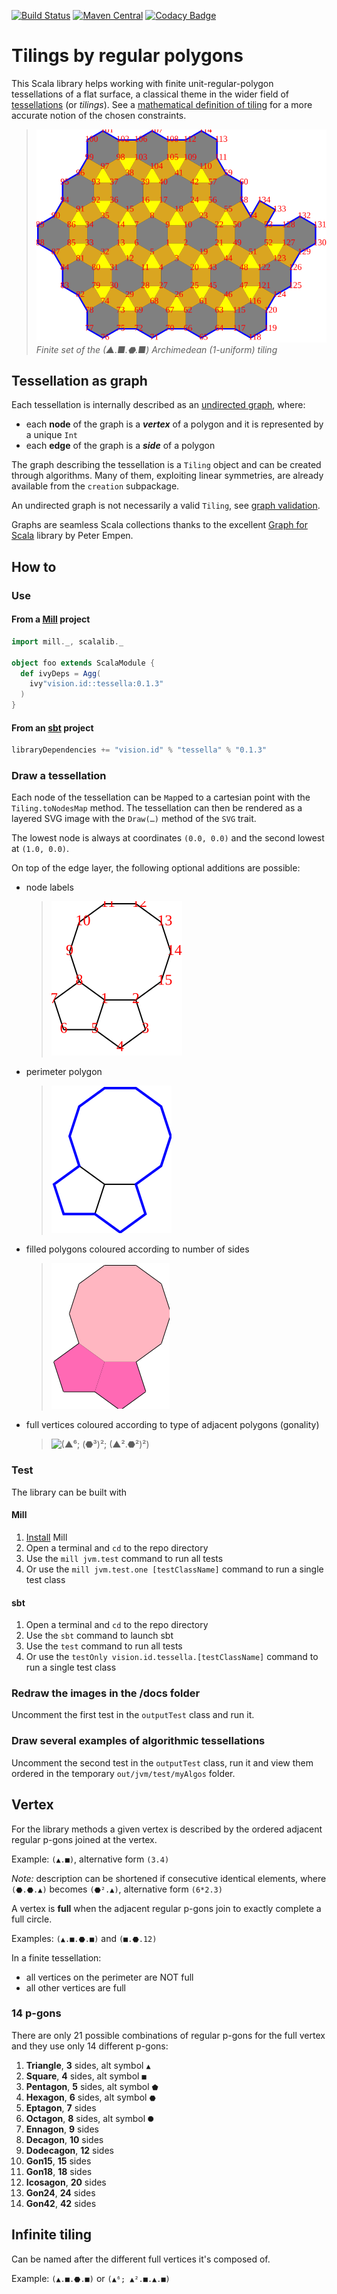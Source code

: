 [![Build Status][travis-badge]][travis-link] [![Maven Central][maven-badge]][maven-link] [![Codacy Badge][codacy-badge]][codacy-link]

# Tilings by regular polygons

This Scala library helps working with finite unit-regular-polygon tessellations of a flat surface, a classical theme in the wider field of [tessellations](https://en.wikipedia.org/wiki/Tessellation) (or _tilings_). See a [mathematical definition of tiling](docs/tiling-definition.md) for a more accurate notion of the chosen constraints.

> ![(▲.■.⬣.■)](docs/(▲.■.⬣.■).svg)
> _Finite set of the (▲.■.⬣.■) Archimedean (1-uniform) tiling_

## Tessellation as graph

Each tessellation is internally described as an [undirected graph](https://en.wikipedia.org/wiki/Graph_(discrete_mathematics)#Undirected_graph), where:

*   each **node** of the graph is a _**vertex**_ of a polygon and it is represented by a unique `Int`
*   each **edge** of the graph is a _**side**_ of a polygon

The graph describing the tessellation is a `Tiling` object and can be created through algorithms.
Many of them, exploiting linear symmetries, are already available from the `creation` subpackage.

An undirected graph is not necessarily a valid `Tiling`, see [graph validation](docs/graph-validation.md).

Graphs are seamless Scala collections thanks to the excellent [Graph for Scala](https://scala-graph.org/) library by Peter Empen.

## How to

### Use

#### From a **[Mill](http://www.lihaoyi.com/mill)** project

```scala
import mill._, scalalib._

object foo extends ScalaModule {
  def ivyDeps = Agg(
    ivy"vision.id::tessella:0.1.3"
  )
}
```

#### From an **[sbt](https://www.scala-sbt.org/)** project

```scala
libraryDependencies += "vision.id" % "tessella" % "0.1.3"
```

### Draw a tessellation

Each node of the tessellation can be `Map`ped to a cartesian point with the `Tiling.toNodesMap` method. The tessellation can then be rendered as a layered SVG image with the `Draw(…)` method of the `SVG` trait.

The lowest node is always at coordinates `(0.0, 0.0)` and the second lowest at `(1.0, 0.0)`.

On top of the edge layer, the following optional additions are possible:

*   node labels
    > ![(⬟².10)_label](docs/(⬟².10)_label.svg)

*   perimeter polygon
    > ![(⬟².10)_perimeter](docs/(⬟².10)_perimeter.svg)

*   filled polygons coloured according to number of sides
    > ![(⬟².10)_filled](docs/(⬟².10)_filled.svg)

*   full vertices coloured according to type of adjacent polygons (gonality)
    > ![(▲⁶; (⬣³)²; (▲².⬣²)²)](docs/(▲⁶;(⬣³)²;(▲².⬣²)²).svg)

### Test

The library can be built with

#### Mill

1.  [Install](http://www.lihaoyi.com/mill/#installation) Mill
2.  Open a terminal and `cd` to the repo directory
3.  Use the `mill jvm.test` command to run all tests
4.  Or use the `mill jvm.test.one [testClassName]` command to run a single test class

#### sbt

1.  Open a terminal and `cd` to the repo directory
2.  Use the `sbt` command to launch sbt
3.  Use the `test` command to run all tests
4.  Or use the `testOnly vision.id.tessella.[testClassName]` command to run a single test class

### Redraw the images in the /docs folder

Uncomment the first test in the `outputTest` class and run it.

### Draw several examples of algorithmic tessellations

Uncomment the second test in the `outputTest` class, run it and view them ordered in the temporary `out/jvm/test/myAlgos` folder.

## Vertex

For the library methods a given vertex is described by the ordered adjacent regular p-gons joined at the vertex.

Example: `(▲.■)`, alternative form `(3.4)`

_Note:_ description can be shortened if consecutive identical elements, where `(⬣.⬣.▲)` becomes `(⬣².▲)`, alternative form `(6*2.3)`

A vertex is **full** when the adjacent regular p-gons join to exactly complete a full circle.

Examples: `(▲.■.⬣.■)` and `(■.⬣.12)`

In a finite tessellation:

*   all vertices on the perimeter are NOT full
*   all other vertices are full

### 14 p-gons

There are only 21 possible combinations of regular p-gons for the full vertex and they use only 14 different p-gons:

1.  **Triangle**, **3** sides, alt symbol `▲`
2.  **Square**, **4** sides, alt symbol `■`
3.  **Pentagon**, **5** sides, alt symbol `⬟`
4.  **Hexagon**, **6** sides, alt symbol `⬣`
5.  **Eptagon**, **7** sides
6.  **Octagon**, **8** sides, alt symbol `⯃`
7.  **Ennagon**, **9** sides
8.  **Decagon**, **10** sides
9.  **Dodecagon**, **12** sides
10. **Gon15**, **15** sides
11. **Gon18**, **18** sides
12. **Icosagon**, **20** sides
13. **Gon24**, **24** sides
14. **Gon42**, **42** sides

## Infinite tiling

Can be named after the different full vertices it's composed of.

Example: `(▲.■.⬣.■)` or `(▲⁶; ▲².■.▲.■)`

[travis-badge]: https://travis-ci.org/mcallisto/tessella.svg
[travis-link]: https://travis-ci.org/mcallisto/tessella
[maven-badge]: https://maven-badges.herokuapp.com/maven-central/vision.id/tessella_2.12/badge.svg
[maven-link]: https://maven-badges.herokuapp.com/maven-central/vision.id/tessella_2.12
[codacy-badge]: https://api.codacy.com/project/badge/Grade/c9a888d7249943a3b5b82e64fdcc7a52
[codacy-link]: https://www.codacy.com/app/mcallisto/tessella?utm_source=github.com&amp;utm_medium=referral&amp;utm_content=mcallisto/tessella&amp;utm_campaign=Badge_Grade
